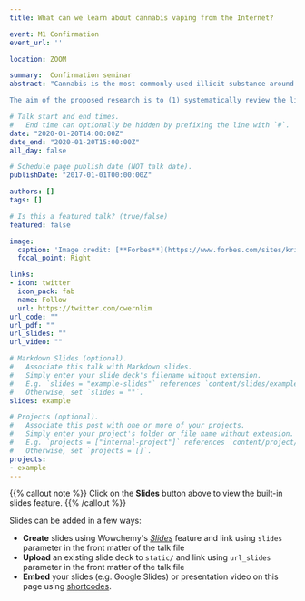 ```yaml
---
title: What can we learn about cannabis vaping from the Internet?

event: M1 Confirmation
event_url: ''

location: ZOOM

summary:  Confirmation seminar
abstract: "Cannabis is the most commonly-used illicit substance around the world. With more movements towards cannabis legalisation, we are witnessing an increase in the potency of cannabis, and a new method of administration -  vaping. In the U.S, cannabis vaping, especially in the adolescent population, has increased 2-3 fold in the past 2 years. Research is urgently needed to inform the existing harm reduction strategies in light of the recent legalisation of cannabis in Canberra, where opinions on cannabis legalization in other Australian states still remain divided. My research project will focus on cannabis vaping. Compared to other modes of administration, vaping is increasingly used to administer concentrates, which can be up to 30 times more potent than herbal cannabis. The implications of changes in cannabis delivery methods are understudied. Traditional methods, such as national drug surveys, do not provide timely data to identify drug trends because of significant time lag. Since vaping is an emerging phenomenon, little is known about how cannabis vaping is being portrayed on social media and how the content is being received by the public. 

The aim of the proposed research is to (1) systematically review the literature on the prevalence of cannabis vaping and to leverage publicly available data on the Internet to examine: (2) the latest trends in cannabis vaping using online cryptomarkets data; (3) portrayal, access and sentiments towards cannabis vaping using data from social media platforms. The knowledge generated can inform debate and future policies around cannabis use, complement findings from national surveys, and aid the current harm reduction strategies for cannabis. "

# Talk start and end times.
#   End time can optionally be hidden by prefixing the line with `#`.
date: "2020-01-20T14:00:00Z"
date_end: "2020-01-20T15:00:00Z"
all_day: false

# Schedule page publish date (NOT talk date).
publishDate: "2017-01-01T00:00:00Z"

authors: []
tags: []

# Is this a featured talk? (true/false)
featured: false

image:
  caption: 'Image credit: [**Forbes**](https://www.forbes.com/sites/kriskrane/2019/10/07/legalizing-cannabis-is-the-answer-to-vaping-concerns/?sh=214638f69488)'
  focal_point: Right

links:
- icon: twitter
  icon_pack: fab
  name: Follow
  url: https://twitter.com/cwernlim
url_code: ""
url_pdf: ""
url_slides: ""
url_video: ""

# Markdown Slides (optional).
#   Associate this talk with Markdown slides.
#   Simply enter your slide deck's filename without extension.
#   E.g. `slides = "example-slides"` references `content/slides/example-slides.md`.
#   Otherwise, set `slides = ""`.
slides: example

# Projects (optional).
#   Associate this post with one or more of your projects.
#   Simply enter your project's folder or file name without extension.
#   E.g. `projects = ["internal-project"]` references `content/project/deep-learning/index.md`.
#   Otherwise, set `projects = []`.
projects:
- example
---
```


{{% callout note %}}
Click on the **Slides** button above to view the built-in slides feature.
{{% /callout %}}

Slides can be added in a few ways:

- **Create** slides using Wowchemy's [*Slides*](https://wowchemy.com/docs/managing-content/#create-slides) feature and link using `slides` parameter in the front matter of the talk file
- **Upload** an existing slide deck to `static/` and link using `url_slides` parameter in the front matter of the talk file
- **Embed** your slides (e.g. Google Slides) or presentation video on this page using [shortcodes](https://wowchemy.com/docs/writing-markdown-latex/).

